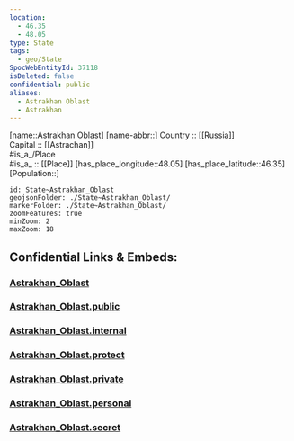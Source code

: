 ```yaml
---
location:
  - 46.35
  - 48.05
type: State
tags:
  - geo/State
SpocWebEntityId: 37118
isDeleted: false
confidential: public
aliases:
  - Astrakhan Oblast
  - Astrakhan 
---
```

[name::Astrakhan Oblast] 
[name-abbr::] 
Country :: [[Russia]]  
Capital :: [[Astrachan]]  
#is_a_/Place  
#is_a_ :: [[Place]] 
[has_place_longitude::48.05] 
[has_place_latitude::46.35] 
[Population::] 



```leaflet
id: State~Astrakhan_Oblast
geojsonFolder: ./State~Astrakhan_Oblast/
markerFolder: ./State~Astrakhan_Oblast/
zoomFeatures: true 
minZoom: 2 
maxZoom: 18
```


## Confidential Links & Embeds: 

### [Astrakhan_Oblast](/_Standards/Earth/Continent/Europe/Europe~East/Russia/Russia~South/Astrakhan_Oblast.md) 

### [Astrakhan_Oblast.public](/_public/Earth/Continent/Europe/Europe~East/Russia/Russia~South/Astrakhan_Oblast.public.md) 

### [Astrakhan_Oblast.internal](/_internal/Earth/Continent/Europe/Europe~East/Russia/Russia~South/Astrakhan_Oblast.internal.md) 

### [Astrakhan_Oblast.protect](/_protect/Earth/Continent/Europe/Europe~East/Russia/Russia~South/Astrakhan_Oblast.protect.md) 

### [Astrakhan_Oblast.private](/_private/Earth/Continent/Europe/Europe~East/Russia/Russia~South/Astrakhan_Oblast.private.md) 

### [Astrakhan_Oblast.personal](/_personal/Earth/Continent/Europe/Europe~East/Russia/Russia~South/Astrakhan_Oblast.personal.md) 

### [Astrakhan_Oblast.secret](/_secret/Earth/Continent/Europe/Europe~East/Russia/Russia~South/Astrakhan_Oblast.secret.md)

